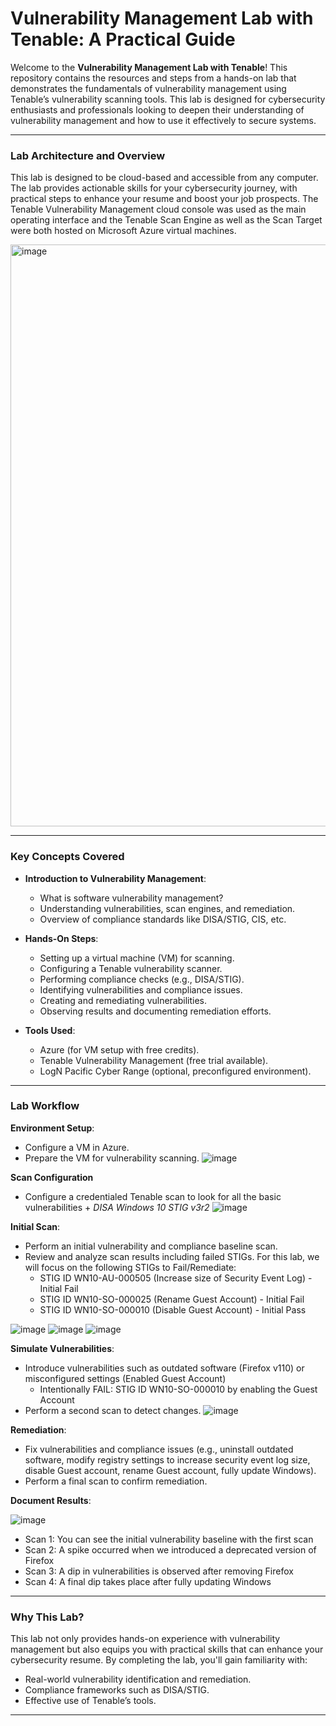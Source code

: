 # Vulnerability Management Lab with Tenable: A Practical Guide

Welcome to the **Vulnerability Management Lab with Tenable**! This repository contains the resources and steps from a hands-on lab that demonstrates the fundamentals of vulnerability management using Tenable’s vulnerability scanning tools. This lab is designed for cybersecurity enthusiasts and professionals looking to deepen their understanding of vulnerability management and how to use it effectively to secure systems.

---

### Lab Architecture and Overview
This lab is designed to be cloud-based and accessible from any computer. The lab provides actionable skills for your cybersecurity journey, with practical steps to enhance your resume and boost your job prospects. The Tenable Vulnerability Management cloud console was used as the main operating interface and the Tenable Scan Engine as well as the Scan Target were both hosted on Microsoft Azure virtual machines.

<img width="931" alt="image" src="https://github.com/user-attachments/assets/2853aed3-0092-4b4c-be3e-a67cd8dfd9f5" />

---

### Key Concepts Covered
- **Introduction to Vulnerability Management**:
  - What is software vulnerability management?
  - Understanding vulnerabilities, scan engines, and remediation.
  - Overview of compliance standards like DISA/STIG, CIS, etc.

- **Hands-On Steps**:
  - Setting up a virtual machine (VM) for scanning.
  - Configuring a Tenable vulnerability scanner.
  - Performing compliance checks (e.g., DISA/STIG).
  - Identifying vulnerabilities and compliance issues.
  - Creating and remediating vulnerabilities.
  - Observing results and documenting remediation efforts.

- **Tools Used**:
  - Azure (for VM setup with free credits).
  - Tenable Vulnerability Management (free trial available).
  - LogN Pacific Cyber Range (optional, preconfigured environment).

---

### Lab Workflow

**Environment Setup**:
   - Configure a VM in Azure.
   - Prepare the VM for vulnerability scanning.
    ![image](https://github.com/user-attachments/assets/0147f5a6-66bb-48e3-9106-2b509a75b259)

**Scan Configuration**
   - Configure a credentialed Tenable scan to look for all the basic vulnerabilities + *DISA Windows 10 STIG v3r2*
     ![image](https://github.com/user-attachments/assets/95b1b2c5-28e1-44ed-9460-faa6f0073893)



**Initial Scan**:
   - Perform an initial vulnerability and compliance baseline scan.
   - Review and analyze scan results including failed STIGs. For this lab, we will focus on the following STIGs to Fail/Remediate:
     - STIG ID WN10-AU-000505 (Increase size of Security Event Log) - Initial Fail
     - STIG ID WN10-SO-000025 (Rename Guest Account) - Initial Fail
     - STIG ID WN10-SO-000010 (Disable Guest Account) - Initial Pass

![image](https://github.com/user-attachments/assets/f5f58ec0-6fe8-418a-a556-1b67ebd88d29)
![image](https://github.com/user-attachments/assets/b8f62d4e-2487-4e59-9b68-1ea9cb42f6ab)
![image](https://github.com/user-attachments/assets/e2be66c4-7d71-4a52-9a12-5e8505a25127)



**Simulate Vulnerabilities**:
   - Introduce vulnerabilities such as outdated software (Firefox v110) or misconfigured settings (Enabled Guest Account)
     - Intentionally FAIL: STIG ID WN10-SO-000010 by enabling the Guest Account
   - Perform a second scan to detect changes.
     ![image](https://github.com/user-attachments/assets/46f0d7c2-fb90-4014-86e1-8f8528a167f5)

**Remediation**:
   - Fix vulnerabilities and compliance issues (e.g., uninstall outdated software, modify registry settings to increase security event log size, disable Guest account, rename Guest account, fully update Windows).
   - Perform a final scan to confirm remediation.
     
**Document Results**:
   
   ![image](https://github.com/user-attachments/assets/f06f9911-be1c-48ff-903b-155d6df353bb)

   
   - Scan 1: You can see the initial vulnerability baseline with the first scan
   - Scan 2: A spike occurred when we introduced a deprecated version of Firefox
   - Scan 3: A dip in vulnerabilities is observed after removing Firefox
   - Scan 4: A final dip takes place after fully updating Windows

---

### Why This Lab?
This lab not only provides hands-on experience with vulnerability management but also equips you with practical skills that can enhance your cybersecurity resume. By completing the lab, you'll gain familiarity with:
- Real-world vulnerability identification and remediation.
- Compliance frameworks such as DISA/STIG.
- Effective use of Tenable’s tools.

---
